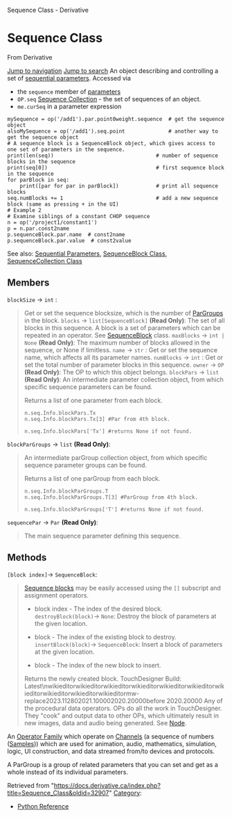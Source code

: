 

Sequence Class - Derivative




# Sequence Class
From Derivative

[Jump to navigation](#mw-head)
[Jump to search](#searchInput)
An object describing and controlling a set of [sequential parameters](Sequential_Parameters.html "Sequential Parameters"). Accessed via
* the `sequence` member of [parameters](Par_Class.html "Par Class")
* `OP.seq` [Sequence Collection](SequenceCollection_Class.html "SequenceCollection Class") - the set of sequences of an object.
* `me.curSeq` in a parameter expression
```
mySequence = op('/add1').par.point0weight.sequence	# get the sequence object
alsoMySequence = op('/add1').seq.point				# another way to get the sequence object
# A sequence block is a SequenceBlock object, which gives access to one set of parameters in the sequence.
print(len(seq))									# number of sequence blocks in the sequence
print(seq[0])									# first sequence block in the sequence
for parBlock in seq:
	print([par for par in parBlock])			# print all sequence blocks
seq.numBlocks += 1							    # add a new sequence block (same as pressing + in the UI)
# Example 2
# Examine siblings of a constant CHOP sequence
n = op('/project1/constant1')
p = n.par.const2name
p.sequenceBlock.par.name  # const2name
p.sequenceBlock.par.value  # const2value
```
See also: [Sequential Parameters](Sequential_Parameters.html "Sequential Parameters"), [SequenceBlock Class](SequenceBlock_Class.html "SequenceBlock Class"), [SequenceCollection Class](SequenceCollection_Class.html "SequenceCollection Class")
  

  

## Members
`blockSize` → `int` :
> Get or set the sequence blocksize, which is the number of [ParGroups](ParGroup.html "ParGroup") in the block.
`blocks` → `list[SequenceBlock]` **(Read Only)**:
> The set of all blocks in this sequence. A block is a set of parameters which can be repeated in an operator. See [SequenceBlock](SequenceBlock_Class.html "SequenceBlock Class") class.
`maxBlocks` → `int | None` **(Read Only)**:
> The maximum number of blocks allowed in the sequence, or None if limitless.
`name` → `str` :
> Get or set the sequence name, which affects all its parameter names.
`numBlocks` → `int` :
> Get or set the total number of parameter blocks in this sequence.
`owner` → `OP` **(Read Only)**:
> The OP to which this object belongs.
`blockPars` → `list` **(Read Only)**:
> An intermediate parameter collection object, from which specific sequence parameters can be found.
> 
> Returns a list of one parameter from each block.
> 
> ```
> n.seq.Info.blockPars.Tx
> n.seq.Info.blockPars.Tx[3] #Par from 4th block.
> 
> ```
> 
> ```
> n.seq.Info.blockPars['Tx'] #returns None if not found.
> 
> ```
`blockParGroups` → `list` **(Read Only)**:
> An intermediate parGroup collection object, from which specific sequence parameter groups can be found.
> 
> Returns a list of one parGroup from each block.
> 
> ```
> n.seq.Info.blockParGroups.T
> n.seq.Info.blockParGroups.T[3] #ParGroup from 4th block.
> 
> ```
> 
> ```
> n.seq.Info.blockParGroups['T'] #returns None if not found.
> 
> ```
`sequencePar` → `Par` **(Read Only)**:
> The main sequence parameter defining this sequence.
## Methods
`[block index]`→ `SequenceBlock`:
> [Sequence blocks](SequenceBlock_Class.html "SequenceBlock Class") may be easily accessed using the `[]` subscript and assignment operators.
> 
> * block index - The index of the desired block.
`destroyBlock(block)`→ `None`:
> Destroy the block of parameters at the given location.
> 
> * block - The index of the existing block to destroy.
`insertBlock(block)`→ `SequenceBlock`:
> Insert a block of parameters at the given location.
> 
> * block - The index of the new block to insert.
> 
> Returns the newly created block.
TouchDesigner Build: Latest\nwikieditorwikieditorwikieditorwikieditorwikieditorwikieditorwikieditorwikieditorwikieditorwikieditormw-replace2023.112802021.100002020.20000before 2020.20000
Any of the procedural data operators. OPs do all the work in TouchDesigner. They "cook" and output data to other OPs, which ultimately result in new images, data and audio being generated. See [Node](Node.html "Node").

An [Operator Family](Operator_Family.html "Operator Family") which operate on [Channels](Channel.html "Channel") (a sequence of numbers ([Samples](Sample.html "Sample"))) which are used for animation, audio, mathematics, simulation, logic, UI construction, and data streamed from/to devices and protocols.

A ParGroup is a group of related parameters that you can set and get as a whole instead of its individual parameters.

Retrieved from "<https://docs.derivative.ca/index.php?title=Sequence_Class&oldid=32907>"
[Category](Special_Categories.html "Special:Categories"):
* [Python Reference](Category_Python_Reference.html "Category:Python Reference")